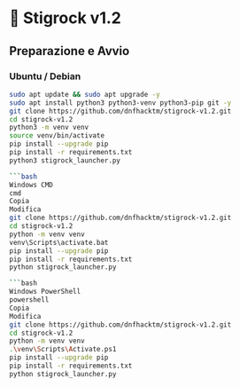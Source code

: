 # 🚀 Stigrock v1.2

## Preparazione e Avvio

### Ubuntu / Debian

```bash
sudo apt update && sudo apt upgrade -y
sudo apt install python3 python3-venv python3-pip git -y
git clone https://github.com/dnfhacktm/stigrock-v1.2.git
cd stigrock-v1.2
python3 -m venv venv
source venv/bin/activate
pip install --upgrade pip
pip install -r requirements.txt
python3 stigrock_launcher.py

```bash
Windows CMD
cmd
Copia
Modifica
git clone https://github.com/dnfhacktm/stigrock-v1.2.git
cd stigrock-v1.2
python -m venv venv
venv\Scripts\activate.bat
pip install --upgrade pip
pip install -r requirements.txt
python stigrock_launcher.py

```bash
Windows PowerShell
powershell
Copia
Modifica
git clone https://github.com/dnfhacktm/stigrock-v1.2.git
cd stigrock-v1.2
python -m venv venv
.\venv\Scripts\Activate.ps1
pip install --upgrade pip
pip install -r requirements.txt
python stigrock_launcher.py
